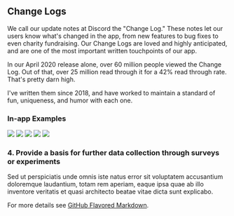## Change Logs

We call our update notes at Discord the "Change Log." These notes let our users know what's changed in the app, from new features to bug fixes to even charity fundraising. Our Change Logs are loved and highly anticipated, and are one of the most important written touchpoints of our app. 

In our April 2020 release alone, over 60 million people viewed the Change Log. Out of that, over 25 million read through it for a 42% read through rate. That's pretty darn high. 

I've written them since 2018, and have worked to maintain a standard of fun, uniqueness, and humor with each one. 

### In-app Examples

<img src="example 1_mobile.png"/>
<img src="example1.png"/>
<img src="Annotation 2020-03-24 201913.png"/>
<img src="Annotation 2020-03-10 183016.png"/>
<img src="<img src="Annotation 2020-03-10 183016.png"/>

### 4. Provide a basis for further data collection through surveys or experiments

Sed ut perspiciatis unde omnis iste natus error sit voluptatem accusantium doloremque laudantium, totam rem aperiam, eaque ipsa quae ab illo inventore veritatis et quasi architecto beatae vitae dicta sunt explicabo. 

For more details see [GitHub Flavored Markdown](https://guides.github.com/features/mastering-markdown/).

